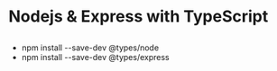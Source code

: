# Nodejs & Express with TypeScript

## 
- npm install --save-dev @types/node
- npm install --save-dev @types/express